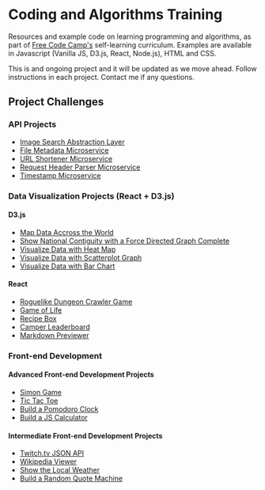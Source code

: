 Coding and Algorithms Training
=====================

Resources and example code on learning programming and algorithms, as part of [Free Code Camp's](https://www.freecodecamp.com/) self-learning curriculum. Examples are available in Javascript (Vanilla JS, D3.js, React, Node.js), HTML and CSS.

This is and ongoing project and it will be updated as we move ahead. Follow instructions in each project. Contact me if any questions.

## Project Challenges

### API Projects
* [Image Search Abstraction Layer](./image-search/)
* [File Metadata Microservice](./file-metadata-microservice/)
* [URL Shortener Microservice](./url-shortener-microservice/)
* [Request Header Parser Microservice](./header-parser-microservice/)
* [Timestamp Microservice](./timestamp-microservice/)

### Data Visualization Projects (React + D3.js)

#### D3.js
* [Map Data Accross the World](./map-data-world/)
* [Show National Contiguity with a Force Directed Graph Complete](./force-directed-map/)
* [Visualize Data with Heat Map](./heat-map/)
* [Visualize Data with Scatterplot Graph](./scatterplot-graph/)
* [Visualize Data with Bar Chart](./bar-chart/)

#### React
* [Roguelike Dungeon Crawler Game](./roguelike-game/)
* [Game of Life](./game-of-life/)
* [Recipe Box](./recipe-box/)
* [Camper Leaderboard](./camper-leaderboard/)
* [Markdown Previewer](./markdown-previewer/)

### Front-end Development

#### Advanced Front-end Development Projects
* [Simon Game](./simon-game/)
* [Tic Tac Toe](./tic-tac-toe/)
* [Build a Pomodoro Clock](./pomodoro-clock/)
* [Build a JS Calculator](./js-react-calculator/)

#### Intermediate Front-end Development Projects
* [Twitch.tv JSON API](./twitchtv-json-api/)
* [Wikipedia Viewer](./wikipedia-viewer/)
* [Show the Local Weather](./show-local-weather/)
* [Build a Random Quote Machine](./random-quote-machine/)
